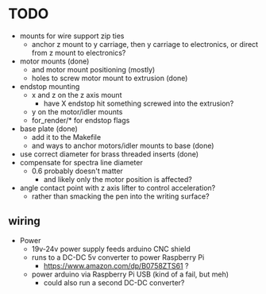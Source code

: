 # TODO

* mounts for wire support zip ties
  * anchor z mount to y carriage, then y carriage to electronics, or direct from z mount to electronics?
* motor mounts (done)
  * and motor mount positioning (mostly)
  * holes to screw motor mount to extrusion (done)
* endstop mounting
  * x and z on the z axis mount
    * have X endstop hit something screwed into the extrusion?
  * y on the motor/idler mounts
  * for_render/* for endstop flags
* base plate (done)
  * add it to the Makefile
  * and ways to anchor motors/idler mounts to base (done)
* use correct diameter for brass threaded inserts (done)
* compensate for spectra line diameter
  * 0.6 probably doesn't matter
    * and likely only the motor position is affected?
* angle contact point with z axis lifter to control acceleration?
  * rather than smacking the pen into the writing surface?

## wiring
* Power
  * 19v-24v power supply feeds arduino CNC shield
  * runs to a DC-DC 5v converter to power Raspberry Pi
    * https://www.amazon.com/dp/B0758ZTS61 ?
  * power arduino via Raspberry Pi USB (kind of a fail, but meh)
    * could also run a second DC-DC converter?
